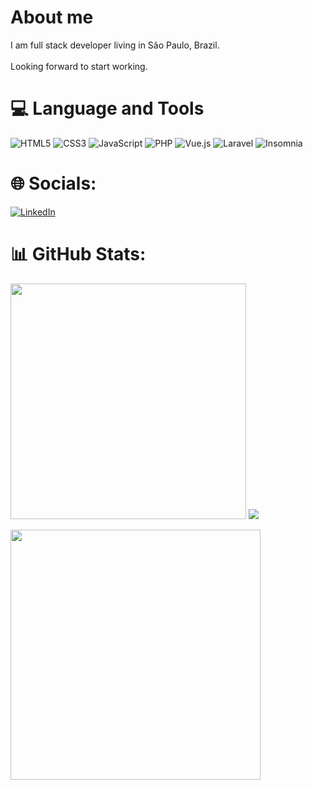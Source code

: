 # About me

I am full stack developer living in São Paulo, Brazil.
<br>
<br>
Looking forward to start working.

# 💻 Language and Tools
![HTML5](https://img.shields.io/badge/html5-%23E34F26.svg?style=for-the-badge&logo=html5&logoColor=white) ![CSS3](https://img.shields.io/badge/css3-%231572B6.svg?style=for-the-badge&logo=css3&logoColor=white) ![JavaScript](https://img.shields.io/badge/javascript-%23323330.svg?style=for-the-badge&logo=javascript&logoColor=%23F7DF1E) ![PHP](https://img.shields.io/badge/php-%23777BB4.svg?style=for-the-badge&logo=php&logoColor=white) ![Vue.js](https://img.shields.io/badge/vuejs-%2335495e.svg?style=for-the-badge&logo=vuedotjs&logoColor=%234FC08D) ![Laravel](https://img.shields.io/badge/laravel-%23FF2D20.svg?style=for-the-badge&logo=laravel&logoColor=white) ![Insomnia](https://img.shields.io/badge/Insomnia-black?style=for-the-badge&logo=insomnia&logoColor=5849BE)

# 🌐 Socials:
[![LinkedIn](https://img.shields.io/badge/LinkedIn-%230077B5.svg?logo=linkedin&logoColor=white)](https://linkedin.com/in/rodrigo-alba)

# 📊 GitHub Stats:
<img src="https://github-readme-stats-wheat-two-53.vercel.app/api?username=rodrigoalb&theme=cobalt&hide_border=false&include_all_commits=false&count_private=false"  width="377px" />                    ![](https://github-readme-stats-wheat-two-53.vercel.app/api/top-langs/?username=rodrigoalb&theme=cobalt&hide_border=false&include_all_commits=false&count_private=false&layout=compact)



<img src="https://github-readme-streak-stats.herokuapp.com/?user=rodrigoalb&theme=cobalt&hide_border=false"  width="400px" />
